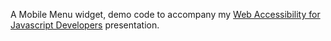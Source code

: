 A Mobile Menu widget, demo code to accompany my <a href="http://fuzzbomb.github.io/js-a11y-intro-slideshow/">Web Accessibility for Javascript Developers</a> presentation.
